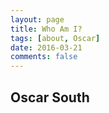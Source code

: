 ```yaml
---
layout: page
title: Who Am I?
tags: [about, Oscar]
date: 2016-03-21
comments: false
---
```

    
## Oscar South